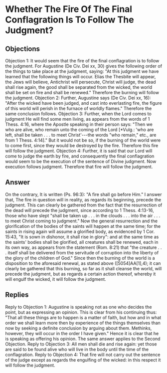 # Whether The Fire Of The Final Conflagration Is To Follow The Judgment?
## Objections
Objection 1: It would seem that the fire of the final conflagration is to follow the judgment. For Augustine (De Civ. Dei xx, 30) gives the following order of the things to take place at the judgment, saying: "At this judgment we have learned that the following things will occur. Elias the Thesbite will appear, the Jews will believe, Antichrist will persecute, Christ will judge, the dead shall rise again, the good shall be separated from the wicked, the world shall be set on fire and shall be renewed." Therefore the burning will follow the judgment.
Objection 2: Further, Augustine says (De Civ. Dei xx, 16): "After the wicked have been judged, and cast into everlasting fire, the figure of this world will perish in the furnace of worldly flames." Therefore the same conclusion follows.
Objection 3: Further, when the Lord comes to judgment He will find some men living, as appears from the words of 1 Thess. 4:16, where the Apostle speaking in their person says: "Then we who are alive, who remain unto the coming of the Lord [*Vulg.: 'who are left, shall be taken . . . to meet Christ'---the words "who remain," etc., are from 1 Thess. 4:14]." But it would not be so, if the burning of the world were to come first, since they would be destroyed by the fire. Therefore this fire will follow the judgment.
Objection 4: Further, it is said that our Lord will come to judge the earth by fire, and consequently the final conflagration would seem to be the execution of the sentence of Divine judgment. Now execution follows judgment. Therefore that fire will follow the judgment.
## Answer
On the contrary, It is written (Ps. 96:3): "A fire shall go before Him."
I answer that, The fire in question will in reality, as regards its beginning, precede the judgment. This can clearly be gathered from the fact that the resurrection of the dead will precede the judgment, since according to 1 Thess. 4:13-16, those who have slept "shall be taken up . . . in the clouds . . . into the air . . . to meet Christ coming to judgment." Now the general resurrection and the glorification of the bodies of the saints will happen at the same time; for the saints in rising again will assume a glorified body, as evidenced by 1 Cor. 15:43, "It is sown in dishonor, it shall rise in glory": and at the same time as the saints' bodies shall be glorified, all creatures shall be renewed, each in its own way, as appears from the statement (Rom. 8:21) that "the creature . . . itself shall be delivered from the servitude of corruption into the liberty of the glory of the children of God." Since then the burning of the world is a disposition to the aforesaid renewal, as stated above ([5054]AA[1],4); it can clearly be gathered that this burning, so far as it shall cleanse the world, will precede the judgment, but as regards a certain action thereof, whereby it will engulf the wicked, it will follow the judgment.
## Replies
Reply to Objection 1: Augustine is speaking not as one who decides the point, but as expressing an opinion. This is clear from his continuing thus: "That all these things are to happen is a matter of faith, but how and in what order we shall learn more then by experience of the things themselves than now by seeking a definite conclusion by arguing about them. Methinks, however, they will occur in the order I have given." Hence it is clear that he is speaking as offering his opinion. The same answer applies to the Second Objection.
Reply to Objection 3: All men shall die and rise again: yet those are said to be found alive who will live in the body until the time of the conflagration.
Reply to Objection 4: That fire will not carry out the sentence of the judge except as regards the engulfing of the wicked: in this respect it will follow the judgment.